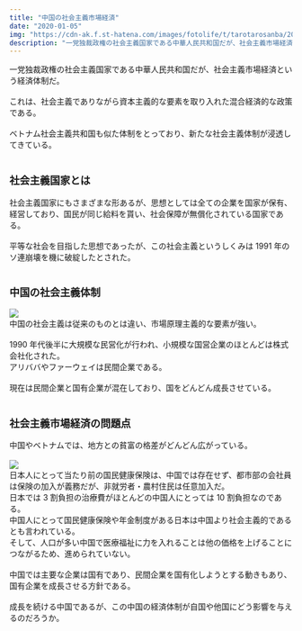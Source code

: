 ```yaml
---
title: "中国の社会主義市場経済"
date: "2020-01-05"
img: "https://cdn-ak.f.st-hatena.com/images/fotolife/t/tarotarosanba/20201012/20201012100026.jpg"
description: "一党独裁政権の社会主義国家である中華人民共和国だが、社会主義市場経済という、社会主義でありながら資本主義的な要素を取り入れている。"
---
```


一党独裁政権の社会主義国家である中華人民共和国だが、社会主義市場経済という経済体制だ。
<br/>
<br/>
これは、社会主義でありながら資本主義的な要素を取り入れた混合経済的な政策である。
<br/>
<br/>
ベトナム社会主義共和国も似た体制をとっており、新たな社会主義体制が浸透してきている。
<br/>
<br/>

<h3><font size="4"><b>社会主義国家とは</b></font></h3>
社会主義国家にもさまざまな形あるが、思想としては全ての企業を国家が保有、経営しており、国民が同じ給料を貰い、社会保障が無償化されている国家である。
<br/>
<br/>
平等な社会を目指した思想であったが、この社会主義というしくみは 1991 年のソ連崩壊を機に破綻したとされた。
<br/>
<br/>
<h3><font size="4"><b>中国の社会主義体制</b></font></h3>
<img src="https://cdn-ak.f.st-hatena.com/images/fotolife/t/tarotarosanba/20201012/20201012100412.jpg">
<br>
中国の社会主義は従来のものとは違い、市場原理主義的な要素が強い。
<br/>
<br/>
1990 年代後半に大規模な民営化が行われ、小規模な国営企業のほとんどは株式会社化された。<br>
アリババやファーウェイは民間企業である。
<br/>
<br/>
現在は民間企業と国有企業が混在しており、国をどんどん成長させている。
<br/>
<br/>
<h3><font size="4"><b>社会主義市場経済の問題点</b></font></h3>
中国やベトナムでは、地方との貧富の格差がどんどん広がっている。
<br/>
<br/>
<img src="https://cdn-ak.f.st-hatena.com/images/fotolife/t/tarotarosanba/20201012/20201012100549.jpg">
<br>
日本人にとって当たり前の国民健康保険は、中国では存在せず、都市部の会社員は保険の加入が義務だが、非就労者・農村住民は任意加入だ。
<br>
日本では 3 割負担の治療費がほとんどの中国人にとっては 10 割負担なのである。<br>
中国人にとって国民健康保険や年金制度がある日本は中国より社会主義的であるとも言われている。<br>
そして、人口が多い中国で医療福祉に力を入れることは他の価格を上げることにつながるため、進められていない。
<br>
<br>
中国では主要な企業は国有であり、民間企業を国有化しようとする動きもあり、国有企業を成長させる方針である。
<br>
<br>
成長を続ける中国であるが、この中国の経済体制が自国や他国にどう影響を与えるのだろうか。
<br>
<br>
